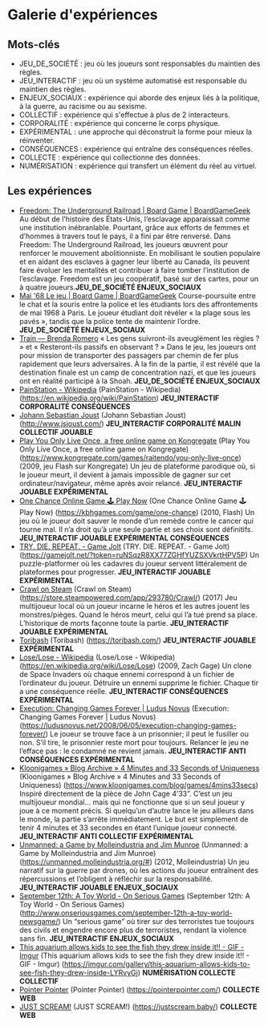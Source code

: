 # Galerie d'expériences

## Mots-clés
- JEU_DE_SOCIÉTÉ : jeu où les joueurs sont responsables du maintien des règles.
- JEU_INTERACTIF : jeu où un système automatisé est responsable du maintien des règles.
- ENJEUX_SOCIAUX : expérience qui aborde des enjeux liés à la politique, à la guerre, au racisme ou au sexisme.
- COLLECTIF : expérience qui s'effectue à plus de 2 interacteurs.
- CORPORALITÉ : expérience qui concerne le corps physique.
- EXPÉRIMENTAL : une approche qui déconstruit la forme pour mieux la réinventer.
- CONSÉQUENCES : expérience qui entraîne des conséquences réelles.
- COLLECTE : expérience qui collectionne des données.
- NUMÉRISATION : expérience qui transfert un élément du réel au virtuel.

## Les expériences
- [Freedom: The Underground Railroad | Board Game | BoardGameGeek](https://boardgamegeek.com/boardgame/119506/freedom-the-underground-railroad) Au début de l’histoire des États-Unis, l’esclavage apparaissait comme une institution inébranlable. Pourtant, grâce aux efforts de femmes et d’hommes à travers tout le pays, il a fini par être renversé. Dans Freedom: The Underground Railroad, les joueurs œuvrent pour renforcer le mouvement abolitionniste. En mobilisant le soutien populaire et en aidant des esclaves à gagner leur liberté au Canada, ils peuvent faire évoluer les mentalités et contribuer à faire tomber l’institution de l’esclavage. Freedom est un jeu coopératif, basé sur des cartes, pour un à quatre joueurs.**JEU_DE_SOCIÉTÉ ENJEUX_SOCIAUX**
- [Mai '68 Le jeu | Board Game | BoardGameGeek](https://boardgamegeek.com/boardgame/6907/mai-68-le-jeu) Course-poursuite entre le chat et la souris entre la police et les étudiants lors des affrontements de mai 1968 à Paris. Le joueur étudiant doit révéler « la plage sous les pavés », tandis que la police tente de maintenir l’ordre. **JEU_DE_SOCIÉTÉ ENJEUX_SOCIAUX**
- [Train — Brenda Romero](https://brenda.games/train) « Les gens suivront-ils aveuglément les règles ? » et « Resteront-ils passifs en observant ? » Dans le jeu, les joueurs ont pour mission de transporter des passagers par chemin de fer plus rapidement que leurs adversaires. À la fin de la partie, il est révélé que la destination finale est un camp de concentration nazi, et que les joueurs ont en réalité participé à la Shoah. **JEU_DE_SOCIÉTÉ ENJEUX_SOCIAUX**
- [PainStation - Wikipedia](https://en.wikipedia.org/wiki/PainStation) (PainStation - Wikipedia) (https://en.wikipedia.org/wiki/PainStation) **JEU_INTERACTIF CORPORALITÉ CONSÉQUENCES**
- [Johann Sebastian Joust](http://www.jsjoust.com/) (Johann Sebastian Joust) (http://www.jsjoust.com/) **JEU_INTERACTIF CORPORALITÉ MALIN COLLECTIF JOUABLE**
- [Play You Only Live Once, a free online game on Kongregate](https://www.kongregate.com/games/raitendo/you-only-live-once) (Play You Only Live Once, a free online game on Kongregate) (https://www.kongregate.com/games/raitendo/you-only-live-once) (2009, jeu Flash sur Kongregate) Un jeu de plateforme parodique où, si le joueur meurt, il devient à jamais impossible de gagner sur cet ordinateur/navigateur, même après avoir relancé. **JEU_INTERACTIF JOUABLE EXPÉRIMENTAL**
- [One Chance Online Game 🕹️ Play Now](https://kbhgames.com/game/one-chance) (One Chance Online Game 🕹️ Play Now) (https://kbhgames.com/game/one-chance) (2010, Flash) Un jeu où le joueur doit sauver le monde d’un remède contre le cancer qui tourne mal. Il n’a droit qu’à une seule partie et ses choix sont définitifs. **JEU_INTERACTIF JOUABLE EXPÉRIMENTAL CONSÉQUENCES**
- [TRY. DIE. REPEAT. - Game Jolt](https://gamejolt.net/?token=ruNSqzR8XX77ZGHfYUZSXVkrtHPV5P) (TRY. DIE. REPEAT. - Game Jolt) (https://gamejolt.net/?token=ruNSqzR8XX77ZGHfYUZSXVkrtHPV5P) Un puzzle-platformer où les cadavres du joueur servent littéralement de plateformes pour progresser. **JEU_INTERACTIF JOUABLE EXPÉRIMENTAL**
- [Crawl on Steam](https://store.steampowered.com/app/293780/Crawl/) (Crawl on Steam) (https://store.steampowered.com/app/293780/Crawl/) (2017) Jeu multijoueur local où un joueur incarne le héros et les autres jouent les monstres/pièges. Quand le héros meurt, celui qui l’a tué prend sa place. L’historique de morts façonne toute la partie. **JEU_INTERACTIF JOUABLE EXPÉRIMENTAL**
- [Toribash](https://toribash.com/) (Toribash) (https://toribash.com/) **JEU_INTERACTIF JOUABLE EXPÉRIMENTAL**
- [Lose/Lose - Wikipedia](https://en.wikipedia.org/wiki/Lose/Lose) (Lose/Lose - Wikipedia) (https://en.wikipedia.org/wiki/Lose/Lose) (2009, Zach Gage) Un clone de Space Invaders où chaque ennemi correspond à un fichier de l’ordinateur du joueur. Détruire un ennemi supprime le fichier. Chaque tir a une conséquence réelle. **JEU_INTERACTIF CONSÉQUENCES EXPÉRIMENTAL**
- [Execution: Changing Games Forever | Ludus Novus](https://ludusnovus.net/2008/06/05/execution-changing-games-forever/) (Execution: Changing Games Forever | Ludus Novus) (https://ludusnovus.net/2008/06/05/execution-changing-games-forever/) Le joueur se trouve face à un prisonnier; il peut le fusiller ou non. S’il tire, le prisonnier reste mort pour toujours. Relancer le jeu ne l’efface pas : le condamné ne revient jamais. **JEU_INTERACTIF ANTI CONSÉQUENCES EXPÉRIMENTAL**
- [Kloonigames » Blog Archive » 4 Minutes and 33 Seconds of Uniqueness](https://www.kloonigames.com/blog/games/4mins33secs) (Kloonigames » Blog Archive » 4 Minutes and 33 Seconds of Uniqueness) (https://www.kloonigames.com/blog/games/4mins33secs) Inspiré directement de la pièce de John Cage 4’33”. C’est un jeu multijoueur mondial… mais qui ne fonctionne que si un seul joueur y joue à ce moment précis. Si quelqu’un d’autre lance le jeu ailleurs dans le monde, la partie s’arrête immédiatement. Le but est simplement de tenir 4 minutes et 33 secondes en étant l’unique joueur connecté. **JEU_INTERACTIF ANTI COLLECTIF EXPÉRIMENTAL**
- [Unmanned: a Game by Molleindustria and Jim Munroe](https://unmanned.molleindustria.org/#) (Unmanned: a Game by Molleindustria and Jim Munroe) (https://unmanned.molleindustria.org/#) (2012, Molleindustria) Un jeu narratif sur la guerre par drones, où les actions du joueur entraînent des répercussions et l’obligent à réfléchir sur la responsabilité. **JEU_INTERACTIF JOUABLE ENJEUX_SOCIAUX**
- [September 12th: A Toy World - On Serious Games](http://www.onseriousgames.com/september-12th-a-toy-world-newsgame/) (September 12th: A Toy World - On Serious Games) (http://www.onseriousgames.com/september-12th-a-toy-world-newsgame/) Un “serious game” où tirer sur des terroristes tue toujours des civils et engendre encore plus de terroristes, rendant la violence sans fin. **JEU_INTERACTIF ENJEUX_SOCIAUX**
- [This aquarium allows kids to see the fish they drew inside it!! - GIF - Imgur](https://imgur.com/gallery/this-aquarium-allows-kids-to-see-fish-they-drew-inside-LYRvyGj) (This aquarium allows kids to see the fish they drew inside it!! - GIF - Imgur) (https://imgur.com/gallery/this-aquarium-allows-kids-to-see-fish-they-drew-inside-LYRvyGj) **NUMÉRISATION COLLECTE COLLECTIF**
- [Pointer Pointer](https://pointerpointer.com/) (Pointer Pointer) (https://pointerpointer.com/) **COLLECTE WEB**
- [JUST SCREAM!](https://justscream.baby/) (JUST SCREAM!) (https://justscream.baby/) **COLLECTE WEB**
